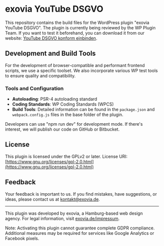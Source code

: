 # exovia YouTube DSGVO

This repository contains the build files for the WordPress plugin "exovia YouTube DSGVO". The plugin is currently being reviewed by the WP Plugin Team. If you want to test it beforehand, you can download it from our website: [YouTube DSGVO konform einbinden](https://www.exovia.de/journal/youtube-dsgvo-konform-einbinden).

## Development and Build Tools

For the development of browser-compatible and performant frontend scripts, we use a specific toolset. We also incorporate various WP test tools to ensure quality and compatibility.

### Tools and Configuration

- **Autoloading**: PSR-4 autoloading standard
- **Coding Standards**: WP Coding Standards (WPCS)
- **Build Tools**: Detailed information can be found in the `package.json` and `webpack.config.js` files in the base folder of the plugin.

Developers can use "npm run dev" for development mode. If there's interest, we will publish our code on GitHub or Bitbucket.

## License

This plugin is licensed under the GPLv2 or later.
License URI: [https://www.gnu.org/licenses/gpl-2.0.html](https://www.gnu.org/licenses/gpl-2.0.html)

## Feedback

Your feedback is important to us. If you find mistakes, have suggestions, or ideas, please contact us at kontakt@exovia.de.

---

This plugin was developed by exovia, a Hamburg-based web design agency. For legal information, visit [exovia.de/impressum](https://www.exovia.de/impressum/).

Note: Activating this plugin cannot guarantee complete GDPR compliance. Additional measures may be required for services like Google Analytics or Facebook pixels.
